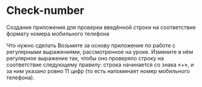 # Check-number

Создание приложения для проверки введённой строки на соответствие формату номера мобильного телефона


Что нужно сделать
Возьмите за основу приложение по работе с регулярными выражениями, рассмотренное на уроке. Измените в нём регулярное выражение так, чтобы оно проверяло строку на соответствие следующему правилу: строка начинается со знака «+», и за ним указано ровно 11 цифр (то есть напоминает номер мобильного телефона).
